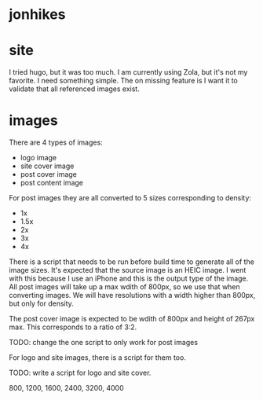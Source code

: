 jonhikes
========

# site
I tried hugo, but it was too much. I am currently using Zola, but it's not my
favorite. I need something simple. The on missing feature is I want it to
validate that all referenced images exist.

# images
There are 4 types of images:
- logo image
- site cover image
- post cover image
- post content image

For post images they are all converted to 5 sizes corresponding to density:
- 1x
- 1.5x
- 2x
- 3x
- 4x

There is a script that needs to be run before build time to generate all of the
image sizes. It's expected that the source image is an HEIC image. I went with
this because I use an iPhone and this is the output type of the image. All post
images will take up a max wdith of 800px, so we use that when converting images.
We will have resolutions with a width higher than 800px, but only for density.

The post cover image is expected to be wdith of 800px and height of 267px max.
This corresponds to a ratio of 3:2.

TODO: change the one script to only work for post images

For logo and site images, there is a script for them too.

TODO: write a script for logo and site cover.

800, 1200, 1600, 2400, 3200, 4000


